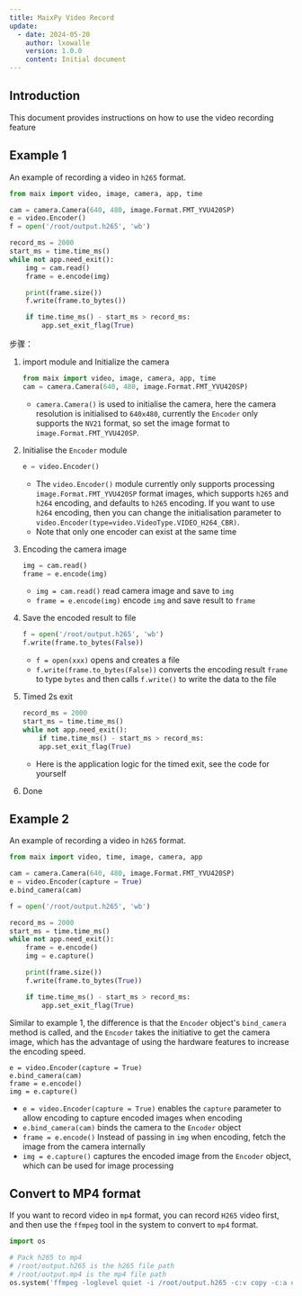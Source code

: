 ```yaml
---
title: MaixPy Video Record
update:
  - date: 2024-05-20
    author: lxowalle
    version: 1.0.0
    content: Initial document
---
```


## Introduction

This document provides instructions on how to use the video recording feature


## Example 1

An example of recording a video in `h265` format.

```python
from maix import video, image, camera, app, time

cam = camera.Camera(640, 480, image.Format.FMT_YVU420SP)
e = video.Encoder()
f = open('/root/output.h265', 'wb')

record_ms = 2000
start_ms = time.time_ms()
while not app.need_exit():
    img = cam.read()
    frame = e.encode(img)

    print(frame.size())
    f.write(frame.to_bytes())

    if time.time_ms() - start_ms > record_ms:
        app.set_exit_flag(True)
```

步骤：

1. import module and Initialize the camera

   ```python
   from maix import video, image, camera, app, time
   cam = camera.Camera(640, 480, image.Format.FMT_YVU420SP)
   ```

   - `camera.Camera()` is used to initialise the camera, here the camera resolution is initialised to `640x480`, currently the `Encoder` only supports the `NV21` format, so set the image format to `image.Format.FMT_YVU420SP`.

2. Initialise the `Encoder` module

   ```python
   e = video.Encoder()
   ```

   - The `video.Encoder()` module currently only supports processing `image.Format.FMT_YVU420SP` format images, which supports `h265` and `h264` encoding, and defaults to `h265` encoding. If you want to use `h264` encoding, then you can change the initialisation parameter to ` video.Encoder(type=video.VideoType.VIDEO_H264_CBR)`.
   - Note that only one encoder can exist at the same time

3. Encoding the camera image

   ```python
   img = cam.read()
   frame = e.encode(img)
   ```

   - `img = cam.read()` read camera image and save to `img`
   - `frame = e.encode(img)` encode `img` and save result to `frame`

4. Save the encoded result to file

   ```python
   f = open('/root/output.h265', 'wb')
   f.write(frame.to_bytes(False))
   ```

   - `f = open(xxx)` opens and creates a file
   - `f.write(frame.to_bytes(False))` converts the encoding result `frame` to type `bytes` and then calls `f.write()` to write the data to the file

5. Timed 2s exit

   ```python
   record_ms = 2000
   start_ms = time.time_ms()
   while not app.need_exit():
       if time.time_ms() - start_ms > record_ms:
       app.set_exit_flag(True)
   ```

    - Here is the application logic for the timed exit, see the code for yourself

6. Done

## Example 2

An example of recording a video in `h265` format.

```python
from maix import video, time, image, camera, app

cam = camera.Camera(640, 480, image.Format.FMT_YVU420SP)
e = video.Encoder(capture = True)
e.bind_camera(cam)

f = open('/root/output.h265', 'wb')

record_ms = 2000
start_ms = time.time_ms()
while not app.need_exit():
    frame = e.encode()
    img = e.capture()

    print(frame.size())
    f.write(frame.to_bytes(True))

    if time.time_ms() - start_ms > record_ms:
        app.set_exit_flag(True)
```

Similar to example 1, the difference is that the `Encoder` object's `bind_camera` method is called, and the `Encoder` takes the initiative to get the camera image, which has the advantage of using the hardware features to increase the encoding speed.

```
e = video.Encoder(capture = True)
e.bind_camera(cam)
frame = e.encode()
img = e.capture()
```

- `e = video.Encoder(capture = True)` enables the `capture` parameter to allow encoding to capture encoded images when encoding
- `e.bind_camera(cam)` binds the camera to the `Encoder` object
- `frame = e.encode()` Instead of passing in `img` when encoding, fetch the image from the camera internally
- `img = e.capture()` captures the encoded image from the `Encoder` object, which can be used for image processing



## Convert to MP4 format

If you want to record video in `mp4` format, you can record `H265` video first, and then use the `ffmpeg` tool in the system to convert to `mp4` format.

```python
import os

# Pack h265 to mp4
# /root/output.h265 is the h265 file path
# /root/output.mp4 is the mp4 file path
os.system('ffmpeg -loglevel quiet -i /root/output.h265 -c:v copy -c:a copy /root/output.mp4 -y')
```

